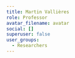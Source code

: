 ```yaml
---
title: Martin Vallières
role: Professor
avatar_filename: avatar
social: []
superuser: false
user_groups:
  - Researchers
---
```

